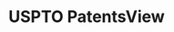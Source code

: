 ---
bigquery: https://console.cloud.google.com/bigquery?p=patents-public-data&d=patentsview&page=dataset
citation: Attribution should be given to PatentsView for use, distribution, or derivative
  works.
code: https://github.com/CSSIP-AIR/PatentsView-Code-Snippets/
contributors: USPTO
cost: None
description: 'PatentsView includes US patent data including raw data (summaries, applications,
  pregrant applications), disambugations of inventors and assignees, and inventor
  gender estimates.  Also foreign priority data, # of figures and sheets, and government
  interest statements.'
documentation: https://patentsview.org/query/builder-faqs
last_edit: Mon, 04 Apr 2022 19:02:57 GMT
location: https://patentsview.org/
maintained_by: USPTO
record_creation_timestamp: 12/2/2020 17:20:46
schema_fields: '[''classification_value'', ''rel_id'', ''state'', ''term_grant'',
  ''category_id'', ''doc_type'', ''f102_date'', ''symbol_position'', ''mainclass_id'',
  ''disamb_inventor_id_20191008'', ''disamb_inventor_id_20171226'', ''name_first'',
  ''level_one'', ''disamb_inventor_id_20200929'', ''name_last'', ''subclass'', ''num'',
  ''country_transformed'', ''ipc_version_indicator'', ''dependent'', ''classification_level'',
  ''disamb_inventor_id_20201229'', ''male_flag'', ''disamb_inventor_id_20200331'',
  ''deceased'', ''sequence'', ''withdrawn'', ''city'', ''num_claims'', ''role'', ''contract_award_number'',
  ''latlong'', ''latin_name'', ''section'', ''disamb_assignee_id_20191231'', ''title'',
  ''action_date'', ''disamb_assignee_id_20200929'', ''applicant_type'', ''disamb_inventor_id_20190312'',
  ''subsection_id'', ''disamb_inventor_id_20171003'', ''fname'', ''lapse_of_patent'',
  ''f371_date'', ''date'', ''disclaimer_date'', ''type'', ''field_title'', ''classification_status'',
  ''num_sheets'', ''reldocno'', ''relkind'', ''gi_statement'', ''exemplary'', ''county'',
  ''attribution_status'', ''disamb_assignee_id_20190312'', ''ipc_class'', ''disamb_assignee_id_20190820'',
  ''disamb_inventor_id_20200630'', ''disamb_assignee_id_20200630'', ''publication_number'',
  ''group'', ''uuid'', ''field_id'', ''number'', ''organization'', ''main_group'',
  ''term_extension'', ''kind'', ''disamb_inventor_id_20180528'', ''organization_id'',
  ''location_id'', ''rule_47'', ''lname'', ''name'', ''length'', ''status'', ''disamb_inventor_id_20190820'',
  ''group_id'', ''abstract'', ''disamb_assignee_id_20191008'', ''subclass_id'', ''disamb_assignee_id_20200331'',
  ''sector_title'', ''_102_date'', ''subgroup'', ''latitude'', ''category'', ''level_three'',
  ''rawassignee_id'', ''term_disclaimer'', ''text'', ''patent_id'', ''disamb_assignee_id_20181127'',
  ''rawlocation_id'', ''doctype'', ''disamb_inventor_id_20170307'', ''num_figures'',
  ''subgroup_id'', ''variety'', ''state_fips'', ''filename'', ''rawinventor_id'',
  ''citation_id'', ''disamb_inventor_id_20181127'', ''county_fips'', ''disamb_inventor_id_20191231'',
  ''inventor_id'', ''longitude'', ''designation'', ''country'', ''application_id'',
  ''assignee_id'', ''subcategory_id'', ''id'', ''male'', ''level_two'', ''section_id'',
  ''disamb_inventor_id_20170808'', ''_371_date'', ''classification_data_source'',
  ''lawyer_id'', ''series_code'']'
shortname: patentsview
tags:
- disambiguation
- United States
- gender
terms_of_use: Creative Commons Attribution 4.0 International License.
timeframe: 1963-1999
title: USPTO PatentsView
uuid: cf1780b1-e265-4e49-8d1d-83b9cfe0fd9a
---